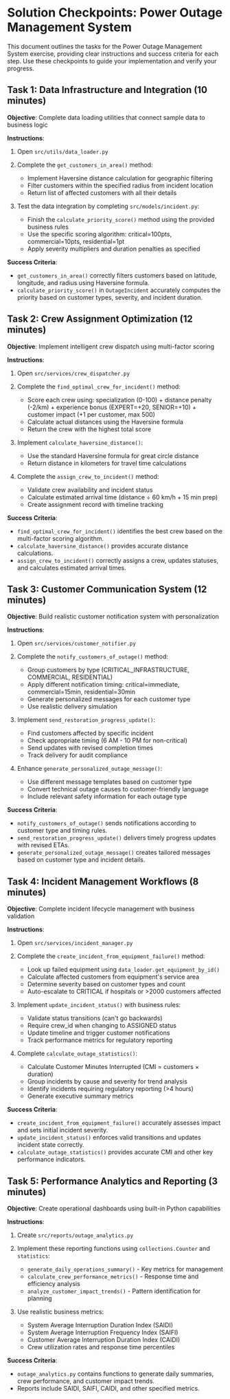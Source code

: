 # Solution Checkpoints: Power Outage Management System

This document outlines the tasks for the Power Outage Management System exercise, providing clear instructions and success criteria for each step. Use these checkpoints to guide your implementation and verify your progress.

## Task 1: Data Infrastructure and Integration (10 minutes)
**Objective**: Complete data loading utilities that connect sample data to business logic

**Instructions**:
1. Open `src/utils/data_loader.py`
2. Complete the `get_customers_in_area()` method:
   - Implement Haversine distance calculation for geographic filtering
   - Filter customers within the specified radius from incident location
   - Return list of affected customers with all their details

3. Test the data integration by completing `src/models/incident.py`:
   - Finish the `calculate_priority_score()` method using the provided business rules
   - Use the specific scoring algorithm: critical=100pts, commercial=10pts, residential=1pt
   - Apply severity multipliers and duration penalties as specified

**Success Criteria**:
- `get_customers_in_area()` correctly filters customers based on latitude, longitude, and radius using Haversine formula.
- `calculate_priority_score()` in `OutageIncident` accurately computes the priority based on customer types, severity, and incident duration.

## Task 2: Crew Assignment Optimization (12 minutes)
**Objective**: Implement intelligent crew dispatch using multi-factor scoring

**Instructions**:
1. Open `src/services/crew_dispatcher.py`
2. Complete the `find_optimal_crew_for_incident()` method:
   - Score each crew using: specialization (0-100) + distance penalty (-2/km) + experience bonus (EXPERT=+20, SENIOR=+10) + customer impact (+1 per customer, max 500)
   - Calculate actual distances using the Haversine formula
   - Return the crew with the highest total score

3. Implement `calculate_haversine_distance()`:
   - Use the standard Haversine formula for great circle distance
   - Return distance in kilometers for travel time calculations

4. Complete the `assign_crew_to_incident()` method:
   - Validate crew availability and incident status
   - Calculate estimated arrival time (distance ÷ 60 km/h + 15 min prep)
   - Create assignment record with timeline tracking

**Success Criteria**:
- `find_optimal_crew_for_incident()` identifies the best crew based on the multi-factor scoring algorithm.
- `calculate_haversine_distance()` provides accurate distance calculations.
- `assign_crew_to_incident()` correctly assigns a crew, updates statuses, and calculates estimated arrival times.

## Task 3: Customer Communication System (12 minutes)
**Objective**: Build realistic customer notification system with personalization

**Instructions**:
1. Open `src/services/customer_notifier.py`
2. Complete the `notify_customers_of_outage()` method:
   - Group customers by type (CRITICAL_INFRASTRUCTURE, COMMERCIAL, RESIDENTIAL)
   - Apply different notification timing: critical=immediate, commercial=15min, residential=30min
   - Generate personalized messages for each customer type
   - Use realistic delivery simulation

3. Implement `send_restoration_progress_update()`:
   - Find customers affected by specific incident
   - Check appropriate timing (6 AM - 10 PM for non-critical)
   - Send updates with revised completion times
   - Track delivery for audit compliance

4. Enhance `generate_personalized_outage_message()`:
   - Use different message templates based on customer type
   - Convert technical outage causes to customer-friendly language
   - Include relevant safety information for each outage type

**Success Criteria**:
- `notify_customers_of_outage()` sends notifications according to customer type and timing rules.
- `send_restoration_progress_update()` delivers timely progress updates with revised ETAs.
- `generate_personalized_outage_message()` creates tailored messages based on customer type and incident details.

## Task 4: Incident Management Workflows (8 minutes)
**Objective**: Complete incident lifecycle management with business validation

**Instructions**:
1. Open `src/services/incident_manager.py`
2. Complete the `create_incident_from_equipment_failure()` method:
   - Look up failed equipment using `data_loader.get_equipment_by_id()`
   - Calculate affected customers from equipment's service area
   - Determine severity based on customer types and count
   - Auto-escalate to CRITICAL if hospitals or >2000 customers affected

3. Implement `update_incident_status()` with business rules:
   - Validate status transitions (can't go backwards)
   - Require crew_id when changing to ASSIGNED status
   - Update timeline and trigger customer notifications
   - Track performance metrics for regulatory reporting

4. Complete `calculate_outage_statistics()`:
   - Calculate Customer Minutes Interrupted (CMI = customers × duration)
   - Group incidents by cause and severity for trend analysis
   - Identify incidents requiring regulatory reporting (>4 hours)
   - Generate executive summary metrics

**Success Criteria**:
- `create_incident_from_equipment_failure()` accurately assesses impact and sets initial incident severity.
- `update_incident_status()` enforces valid transitions and updates incident state correctly.
- `calculate_outage_statistics()` provides accurate CMI and other key performance indicators.

## Task 5: Performance Analytics and Reporting (3 minutes)
**Objective**: Create operational dashboards using built-in Python capabilities

**Instructions**:
1. Create `src/reports/outage_analytics.py`
2. Implement these reporting functions using `collections.Counter` and `statistics`:
   - `generate_daily_operations_summary()` - Key metrics for management
   - `calculate_crew_performance_metrics()` - Response time and efficiency analysis
   - `analyze_customer_impact_trends()` - Pattern identification for planning

3. Use realistic business metrics:
   - System Average Interruption Duration Index (SAIDI)
   - System Average Interruption Frequency Index (SAIFI) 
   - Customer Average Interruption Duration Index (CAIDI)
   - Crew utilization rates and response time percentiles

**Success Criteria**:
- `outage_analytics.py` contains functions to generate daily summaries, crew performance, and customer impact trends.
- Reports include SAIDI, SAIFI, CAIDI, and other specified metrics.
